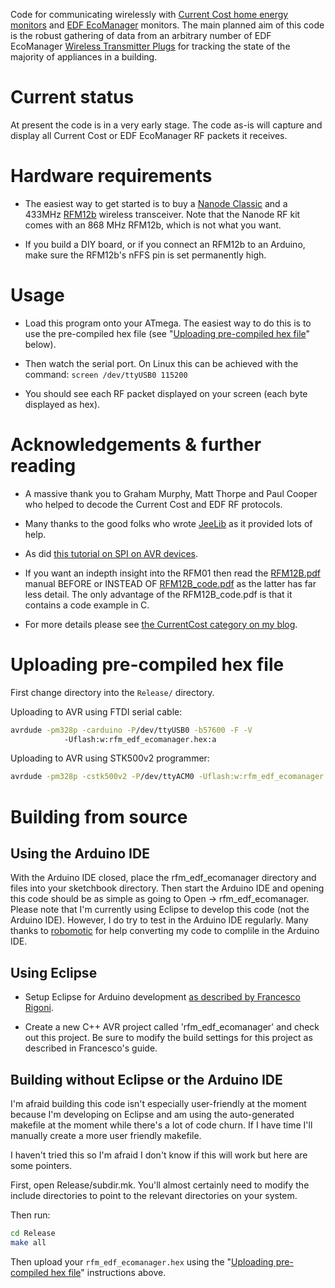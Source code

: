Code for communicating wirelessly with [Current Cost home energy monitors](http://www.currentcost.com/products.html)
and [EDF EcoManager](http://www.edfenergy.com/products-services/for-your-home/ecomanager/) monitors.  The main planned aim of this code is the
robust gathering of data from an arbitrary number of EDF EcoManager
[Wireless Transmitter Plugs](https://shop.edfenergy.com/Item.aspx?id=540&CategoryID=1) for tracking the state of the majority of appliances
in a building.

Current status
==============

At present the code is in a very early stage.  The code as-is
will capture and display all Current Cost or EDF EcoManager RF packets it
receives.


Hardware requirements
=====================

 - The easiest way to get started is to buy a [Nanode Classic](http://www.nanode.eu/products/)
   and a 433MHz [RFM12b](http://www.hoperf.com/rf_fsk/fsk/21.htm) wireless transceiver.  Note that the Nanode RF kit
   comes with an 868 MHz RFM12b, which is not what you want.

 - If you build a DIY board, or if you connect an RFM12b to an Arduino,
   make sure the RFM12b's nFFS pin is set permanently high.


Usage
=====

 - Load this program onto your ATmega. The easiest way to do this is to use
   the pre-compiled hex file (see "[Uploading pre-compiled hex file](#uploading-pre-compiled-hex-file)" below).  

 - Then watch the serial port.  On Linux this can be achieved with
   the command: `screen /dev/ttyUSB0 115200`

 - You should see each RF packet displayed on your screen (each byte
   displayed as hex).


Acknowledgements & further reading
==================================

 - A massive thank you to Graham Murphy, Matt Thorpe and Paul Cooper who helped to decode the Current Cost and EDF RF protocols.

 - Many thanks to the good folks who wrote [JeeLib](https://github.com/jcw/jeelib) as it provided lots
   of help.
   
 - As did [this tutorial on SPI on AVR devices](https://sites.google.com/site/qeewiki/books/avr-guide/spi).

 - If you want an indepth insight into the RFM01 then read the [RFM12B.pdf](http://www.hoperf.com/upload/rf/RFM12B.pdf)
   manual BEFORE or INSTEAD OF [RFM12B_code.pdf](http://www.hoperf.com/upload/rf/RF12B_code.pdf) as the latter has far less detail.
   The only advantage of the RFM12B_code.pdf is that it contains a
   code example in C.

 - For more details please see [the CurrentCost category on my blog](http://jack-kelly.com/taxonomy/term/121).


Uploading pre-compiled hex file
===============================

First change directory into the `Release/` directory.

Uploading to AVR using FTDI serial cable:

```bash
avrdude -pm328p -carduino -P/dev/ttyUSB0 -b57600 -F -V 
            -Uflash:w:rfm_edf_ecomanager.hex:a
```

Uploading to AVR using STK500v2 programmer:

```bash
avrdude -pm328p -cstk500v2 -P/dev/ttyACM0 -Uflash:w:rfm_edf_ecomanager.hex:a
```

Building from source
====================

Using the Arduino IDE
---------------------

With the Arduino IDE closed, place the rfm_edf_ecomanager directory and files into your sketchbook directory.
Then start the Arduino IDE and opening this code should be as simple as going to 
Open -> rfm_edf_ecomanager.   Please note that I'm currently using Eclipse 
to develop this code (not the Arduino IDE).  However, I do try to test in the
Arduino IDE regularly.  Many thanks to [robomotic](https://github.com/robomotic) for
help converting my code to complile in the Arduino IDE.

Using Eclipse
-------------

 - Setup Eclipse for Arduino development [as described by Francesco Rigoni](http://horrorcoding.altervista.org/arduino-development-with-eclipse-a-step-by-step-tutorial-to-the-basic-setup/).

 - Create a new C++ AVR project called 'rfm_edf_ecomanager' and check out this project.  Be sure to modify the build settings for this project as described in Francesco's guide.

Building without Eclipse or the Arduino IDE
-------------------------------------------

I'm afraid building this code isn't especially user-friendly at the moment
because I'm developing on Eclipse and am using the auto-generated makefile
at the moment while there's a lot of code churn. If I have time I'll manually
create a more user friendly makefile.

I haven't tried this so I'm afraid I don't know if this will work but
here are some pointers.

First, open Release/subdir.mk.  You'll almost certainly need to modify
the include directories to point to the relevant directories on 
your system.

Then run:

```bash
cd Release
make all
```
Then upload your `rfm_edf_ecomanager.hex` using the "[Uploading pre-compiled hex file](#uploading-pre-compiled-hex-file)"
instructions above.



